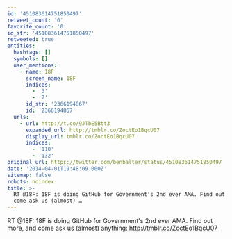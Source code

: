 ```yaml
---
id: '451083614751850497'
retweet_count: '0'
favorite_count: '0'
id_str: '451083614751850497'
retweeted: true
entities:
  hashtags: []
  symbols: []
  user_mentions:
    - name: 18F
      screen_name: 18F
      indices:
        - '3'
        - '7'
      id_str: '2366194867'
      id: '2366194867'
  urls:
    - url: http://t.co/9JTbE5Btt3
      expanded_url: http://tmblr.co/ZoctEo1BqcU07
      display_url: tmblr.co/ZoctEo1BqcU07
      indices:
        - '110'
        - '132'
original_url: https://twitter.com/benbalter/status/451083614751850497
date: '2014-04-01T19:48:09.000Z'
sitemap: false
robots: noindex
title: >-
  RT @18F: 18F is doing GitHub for Government's 2nd ever AMA. Find out more, and
  come ask us (almost) …
---
```


RT @18F: 18F is doing GitHub for Government's 2nd ever AMA. Find out more, and come ask us (almost) anything: http://tmblr.co/ZoctEo1BqcU07